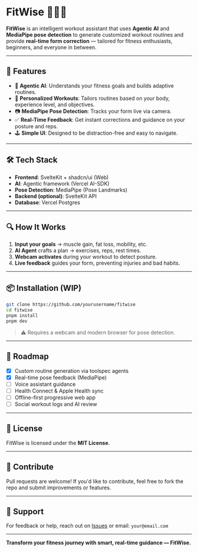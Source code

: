 # FitWise 🏋️‍♂️🤖

**FitWise** is an intelligent workout assistant that uses **Agentic AI** and **MediaPipe pose detection** to generate customized workout routines and provide **real-time form correction** — tailored for fitness enthusiasts, beginners, and everyone in between.

---

## 🚀 Features

- 🧠 **Agentic AI**: Understands your fitness goals and builds adaptive routines.
- 🎯 **Personalized Workouts**: Tailors routines based on your body, experience level, and objectives.
- 📷 **MediaPipe Pose Detection**: Tracks your form live via camera.
- ✅ **Real-Time Feedback**: Get instant corrections and guidance on your posture and reps.
- 🕹️ **Simple UI**: Designed to be distraction-free and easy to navigate.

---

## 🛠️ Tech Stack

- **Frontend**: SvelteKit + shadcn/ui (Web)
- **AI**: Agentic framework (Vercel AI-SDK)
- **Pose Detection**: MediaPipe (Pose Landmarks)
- **Backend (optional)**: SvelteKit API
- **Database**: Vercel Postgres
---

## 🔍 How It Works

1. **Input your goals** → muscle gain, fat loss, mobility, etc.
2. **AI Agent** crafts a plan → exercises, reps, rest times.
3. **Webcam activates** during your workout to detect posture.
4. **Live feedback** guides your form, preventing injuries and bad habits.

---

## 📦 Installation (WIP)

```bash
git clone https://github.com/yourusername/fitwise
cd fitwise
pnpm install
pnpm dev
````

> ⚠️ Requires a webcam and modern browser for pose detection.

---

## 🧩 Roadmap

* [x] Custom routine generation via toolspec agents
* [x] Real-time pose feedback (MediaPipe)
* [ ] Voice assistant guidance
* [ ] Health Connect & Apple Health sync
* [ ] Offline-first progressive web app
* [ ] Social workout logs and AI review

---

## 📄 License

FitWise is licensed under the **MIT License**.

---

## 🤝 Contribute

Pull requests are welcome! If you'd like to contribute, feel free to fork the repo and submit improvements or features.

---

## 💬 Support

For feedback or help, reach out on [Issues](https://github.com/yourusername/fitwise/issues) or email: `your@email.com`

---

**Transform your fitness journey with smart, real-time guidance — FitWise.**